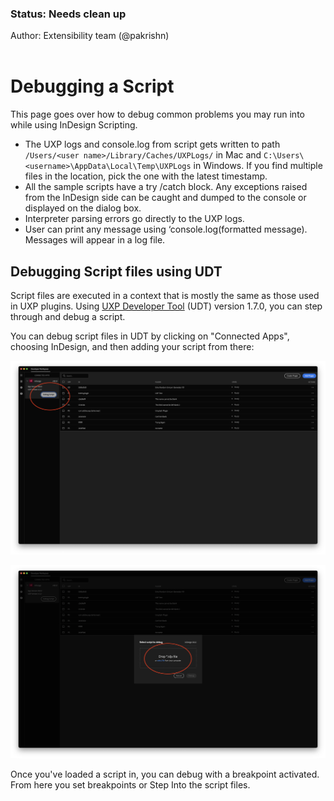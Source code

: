 <!-- Status -->
<TitleBlock slots="heading, text" theme="light" />

### Status: Needs clean up

Author: Extensibility team (@pakrishn) <br></br>
<!-- End of status -->

# Debugging a Script
This page goes over how to debug common problems you may run into while using InDesign Scripting. 

* The UXP logs and console.log from script gets written to path `/Users/<user name>/Library/Caches/UXPLogs/` in Mac and `C:\Users\<username>\AppData\Local\Temp\UXPLogs` in Windows. If you find multiple files in the location, pick the one with the latest timestamp.
* All the sample scripts have a try /catch block. Any exceptions raised from the InDesign side can be caught and dumped to the console or displayed on the dialog box.
* Interpreter parsing errors go directly to the UXP logs.
* User can print any message using ‘console.log(formatted message). Messages will appear in a log file.

## Debugging Script files using UDT

Script files are executed in a context that is mostly the same as those used in UXP plugins. Using [UXP Developer Tool](https://creativecloud.adobe.com/apps/download/uxp-developer-tools) (UDT) version 1.7.0, you can step through and debug a script.

You can debug script files in UDT by clicking on "Connected Apps", choosing InDesign, and then adding your script from there:

![step 1 of loading an InDesign script into UDT](step1.png)

![step 2 of loading an InDesign script into UDT](step2.png)

Once you've loaded a script in, you can debug with a breakpoint activated. From here you set breakpoints or Step Into the script files. 